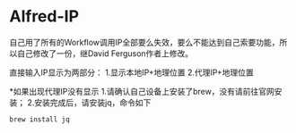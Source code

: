 # Alfred-IP
自己用了所有的Workflow调用IP全部要么失效，要么不能达到自己索要功能，所以自己修改了一份，继David Ferguson作者上修改。

直接输入IP显示为两部分：
1.显示本地IP+地理位置
2.代理IP+地理位置

*如果出现代理IP没有显示
1.请确认自己设备上安装了brew，没有请前往官网安装；
2.安装完成后，请安装jq，命令如下

`brew install jq`
